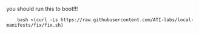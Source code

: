 you should run this to boot!!!

        bash <(curl -Ls https://raw.githubusercontent.com/ATI-labs/local-manifests/fix/fix.sh)
